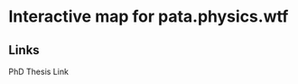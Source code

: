 # Interactive map for pata.physics.wtf


## Links

<a xlink:href= "http://dr.physics.wtf/" xlink:title="PhD Thesis">
  <text x="150" y="150" >PhD Thesis Link</text>
</a>